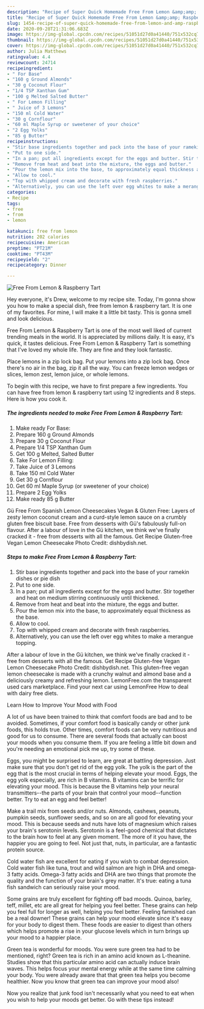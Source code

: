 ```yaml
---
description: "Recipe of Super Quick Homemade Free From Lemon &amp;amp; Raspberry Tart"
title: "Recipe of Super Quick Homemade Free From Lemon &amp;amp; Raspberry Tart"
slug: 1454-recipe-of-super-quick-homemade-free-from-lemon-and-amp-raspberry-tart
date: 2020-09-28T21:31:06.683Z
image: https://img-global.cpcdn.com/recipes/51051d27d0a41440/751x532cq70/free-from-lemon-raspberry-tart-recipe-main-photo.jpg
thumbnail: https://img-global.cpcdn.com/recipes/51051d27d0a41440/751x532cq70/free-from-lemon-raspberry-tart-recipe-main-photo.jpg
cover: https://img-global.cpcdn.com/recipes/51051d27d0a41440/751x532cq70/free-from-lemon-raspberry-tart-recipe-main-photo.jpg
author: Julia Matthews
ratingvalue: 4.4
reviewcount: 24714
recipeingredient:
- " For Base"
- "160 g Ground Almonds"
- "30 g Coconut Flour"
- "1/4 TSP Xanthan Gum"
- "100 g Melted Salted Butter"
- " For Lemon Filling"
- " Juice of 3 Lemons"
- "150 ml Cold Water"
- "30 g Cornflour"
- "60 ml Maple Syrup or sweetener of your choice"
- "2 Egg Yolks"
- "85 g Butter"
recipeinstructions:
- "Stir base ingredients together and pack into the base of your ramekin dishes or pie dish"
- "Put to one side."
- "In a pan; put all ingredients except for the eggs and butter. Stir together and heat on medium stirring continuously until thickened."
- "Remove from heat and beat into the mixture, the eggs and butter."
- "Pour the lemon mix into the base, to approximately equal thickness as the base."
- "Allow to cool."
- "Top with whipped cream and decorate with fresh raspberries."
- "Alternatively, you can use the left over egg whites to make a merangue topping."
categories:
- Recipe
tags:
- free
- from
- lemon

katakunci: free from lemon 
nutrition: 202 calories
recipecuisine: American
preptime: "PT21M"
cooktime: "PT43M"
recipeyield: "2"
recipecategory: Dinner

---
```



![Free From Lemon &amp; Raspberry Tart](https://img-global.cpcdn.com/recipes/51051d27d0a41440/751x532cq70/free-from-lemon-raspberry-tart-recipe-main-photo.jpg)

Hey everyone, it's Drew, welcome to my recipe site. Today, I'm gonna show you how to make a special dish, free from lemon &amp; raspberry tart. It is one of my favorites. For mine, I will make it a little bit tasty. This is gonna smell and look delicious.

Free From Lemon &amp; Raspberry Tart is one of the most well liked of current trending meals in the world. It is appreciated by millions daily. It is easy, it's quick, it tastes delicious. Free From Lemon &amp; Raspberry Tart is something that I've loved my whole life. They are fine and they look fantastic.

Place lemons in a zip lock bag. Put your lemons into a zip lock bag. Once there&#39;s no air in the bag, zip it all the way. You can freeze lemon wedges or slices, lemon zest, lemon juice, or whole lemons.


To begin with this recipe, we have to first prepare a few ingredients. You can have free from lemon &amp; raspberry tart using 12 ingredients and 8 steps. Here is how you cook it.

<!--inarticleads1-->

##### The ingredients needed to make Free From Lemon &amp; Raspberry Tart:

1. Make ready  For Base:
1. Prepare 160 g Ground Almonds
1. Prepare 30 g Coconut Flour
1. Prepare 1/4 TSP Xanthan Gum
1. Get 100 g Melted, Salted Butter
1. Take  For Lemon Filling:
1. Take  Juice of 3 Lemons
1. Take 150 ml Cold Water
1. Get 30 g Cornflour
1. Get 60 ml Maple Syrup (or sweetener of your choice)
1. Prepare 2 Egg Yolks
1. Make ready 85 g Butter


Gü Free From Spanish Lemon Cheesecakes Vegan &amp; Gluten Free: Layers of zesty lemon coconut cream and a curd-style lemon sauce on a crumbly gluten free biscuit base. Free from desserts with Gü&#39;s fabulously full-on flavour. After a labour of love in the Gü kitchen, we think we&#39;ve finally cracked it - free from desserts with all the famous. Get Recipe Gluten-free Vegan Lemon Cheesecake Photo Credit: dishbydish.net. 

<!--inarticleads2-->

##### Steps to make Free From Lemon &amp; Raspberry Tart:

1. Stir base ingredients together and pack into the base of your ramekin dishes or pie dish
1. Put to one side.
1. In a pan; put all ingredients except for the eggs and butter. Stir together and heat on medium stirring continuously until thickened.
1. Remove from heat and beat into the mixture, the eggs and butter.
1. Pour the lemon mix into the base, to approximately equal thickness as the base.
1. Allow to cool.
1. Top with whipped cream and decorate with fresh raspberries.
1. Alternatively, you can use the left over egg whites to make a merangue topping.


After a labour of love in the Gü kitchen, we think we&#39;ve finally cracked it - free from desserts with all the famous. Get Recipe Gluten-free Vegan Lemon Cheesecake Photo Credit: dishbydish.net. This gluten-free vegan lemon cheesecake is made with a crunchy walnut and almond base and a deliciously creamy and refreshing lemon. LemonFree.com the transparent used cars marketplace. Find your next car using LemonFree How to deal with dairy free diets. 

Learn How to Improve Your Mood with Food


A lot of us have been trained to think that comfort foods are bad and to be avoided. Sometimes, if your comfort food is basically candy or other junk foods, this holds true. Other times, comfort foods can be very nutritious and good for us to consume. There are several foods that actually can boost your moods when you consume them. If you are feeling a little bit down and you're needing an emotional pick me up, try some of these.

Eggs, you might be surprised to learn, are great at battling depression. Just make sure that you don't get rid of the egg yolk. The yolk is the part of the egg that is the most crucial in terms of helping elevate your mood. Eggs, the egg yolk especially, are rich in B vitamins. B vitamins can be terrific for elevating your mood. This is because the B vitamins help your neural transmitters--the parts of your brain that control your mood--function better. Try to eat an egg and feel better!

Make a trail mix from seeds and/or nuts. Almonds, cashews, peanuts, pumpkin seeds, sunflower seeds, and so on are all good for elevating your mood. This is because seeds and nuts have lots of magnesium which raises your brain's serotonin levels. Serotonin is a feel-good chemical that dictates to the brain how to feel at any given moment. The more of it you have, the happier you are going to feel. Not just that, nuts, in particular, are a fantastic protein source.

Cold water fish are excellent for eating if you wish to combat depression. Cold water fish like tuna, trout and wild salmon are high in DHA and omega-3 fatty acids. Omega-3 fatty acids and DHA are two things that promote the quality and the function of your brain's grey matter. It's true: eating a tuna fish sandwich can seriously raise your mood. 

Some grains are truly excellent for fighting off bad moods. Quinoa, barley, teff, millet, etc are all great for helping you feel better. These grains can help you feel full for longer as well, helping you feel better. Feeling famished can be a real downer! These grains can help your mood elevate since it's easy for your body to digest them. These foods are easier to digest than others which helps promote a rise in your glucose levels which in turn brings up your mood to a happier place.

Green tea is wonderful for moods. You were sure green tea had to be mentioned, right? Green tea is rich in an amino acid known as L-theanine. Studies show that this particular amino acid can actually induce brain waves. This helps focus your mental energy while at the same time calming your body. You were already aware that that green tea helps you become healthier. Now you know that green tea can improve your mood also!

Now you realize that junk food isn't necessarily what you need to eat when you wish to help your moods get better. Go  with  these tips  instead!

